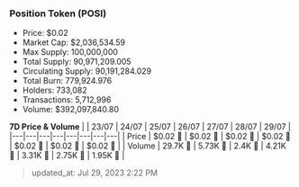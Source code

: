 
  ### Position Token (POSI)
  - Price: $0.02
  - Market Cap: $2,036,534.59
  - Max Supply: 100,000,000
  - Total Supply: 90,971,209.005
  - Circulating Supply: 90,191,284.029
  - Total Burn: 779,924.976
  - Holders: 733,082
  - Transactions: 5,712,996
  - Volume: $392,097,840.80

  **7D Price & Volume**
  | | 23&#x2F;07 | 24&#x2F;07 | 25&#x2F;07 | 26&#x2F;07 | 27&#x2F;07 | 28&#x2F;07 | 29&#x2F;07 |
  |---|---|---|---|---|---|---|---|
  | Price | $0.02 🚀 | $0.02 🚀 | $0.02 🚀 | $0.02 🚀 | $0.02 🔻 | $0.02 🔻 | $0.02 🔻 |
  | Volume | 29.7K 🚀 | 5.73K 🔻 | 2.4K 🔻 | 4.21K 🚀 | 3.31K 🔻 | 2.75K 🔻 | 1.95K 🔻 |

  > updated_at: Jul 29, 2023 2:22 PM

